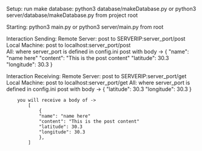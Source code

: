 Setup:
    run make database: python3 database/makeDatabase.py 
    or python3 server/database/makeDatabase.py from project root

Starting:
    python3 main.py or python3 server/main.py from root

Interaction Sending:
    Remote Server:
        post to SERVERIP:server_port/post
    Local Machine:
        post to localhost:server_port/post  
    All:
        where server_port is defined in config.ini
        post with body -> 
            {
            "name": "name here"
            "content": "This is the post content"
            "latitude": 30.3
            "longitude": 30.3
            }

Interaction Receiving:
    Remote Server:
        post to SERVERIP:server_port/get
    Local Machine:
        post to localhost:server_port/get
    All:
        where server_port is defined in config.ini
        post with body -> 
            {
            "latitude": 30.3
            "longitude": 30.3
            }
        
        you will receive a body of ->
            [
                {
                "name": "name here"
                "content": "This is the post content"
                "latitude": 30.3
                "longitude": 30.3
                },
            ]